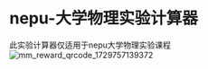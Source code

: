 # nepu-大学物理实验计算器
此实验计算器仅适用于nepu大学物理实验课程
![mm_reward_qrcode_1729757139372](https://github.com/user-attachments/assets/c5b10794-99c3-4ef5-8c06-59ba18f59102)
